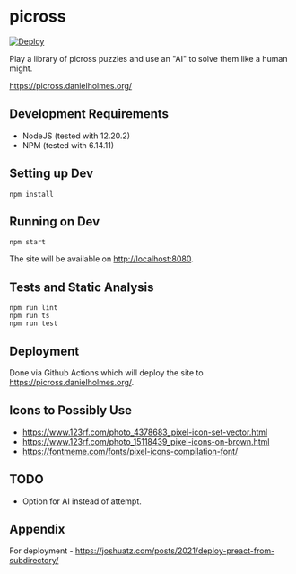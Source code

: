 # picross

[![Deploy](https://github.com/danielholmes/picross/actions/workflows/deploy.yml/badge.svg)](https://github.com/danielholmes/picross/actions/workflows/deploy.yml)

Play a library of picross puzzles and use an "AI" to solve them like a human might.

<https://picross.danielholmes.org/>


## Development Requirements

 - NodeJS (tested with 12.20.2)
 - NPM (tested with 6.14.11)


## Setting up Dev

`npm install`


## Running on Dev

`npm start`

The site will be available on <http://localhost:8080>.


## Tests and Static Analysis

```
npm run lint
npm run ts
npm run test
```

## Deployment

Done via Github Actions which will deploy the site to <https://picross.danielholmes.org/>.


## Icons to Possibly Use

 - https://www.123rf.com/photo_4378683_pixel-icon-set-vector.html
 - https://www.123rf.com/photo_15118439_pixel-icons-on-brown.html
 - https://fontmeme.com/fonts/pixel-icons-compilation-font/
 

## TODO

 - Option for AI instead of attempt.


## Appendix

For deployment - <https://joshuatz.com/posts/2021/deploy-preact-from-subdirectory/>
